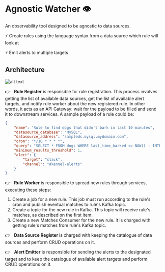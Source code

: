# Agnostic Watcher 👁

An observability tool designed to be agnostic to data sources.

⚡️ Create rules using the language syntax from a data source which rule will look at

⚡️ Emit alerts to multiple targets

## Architecture
![alt text](https://i.imgur.com/SQcGAqu.png "Agnostic Watcher architecture")

👉 &nbsp;&nbsp;__Rule Register__ is responsible for rule registration. This process involves getting the list of available data sources, get the list of available alert targets, and notify rule worker about the new registered rule. In other words, it acts as an API Gateway: wait for the payload to be filled and send it to downstream services. A sample payload of a rule could be:
```json
{
    "name": "Rule to find dogs that didn't bark in last 10 minutes",
    "datasource_database": "MySQL",
    "datasource_address": "sampleds.mysql.mydomaim.com",
    "cron": "*/10 * * * *",
    "query": "SELECT * FROM dogs WHERE last_time_barked <= NOW() - INTERVAL 10 MINUTE",
    "minimum_results_threshold": 1,
    "alert": {
        "target": "slack",
        "channel": "#kennel-alerts"
    }
}
```

👉 &nbsp;&nbsp;__Rule Worker__ is responsible to spread new rules through services, executing these steps:
1. Create a job for a new rule. This job must run according to the rule's cron and publish eventual matches to rule's Kafka topic.
2. Create a topic for the new rule in Kafka. This topic will receive rule's matches, as described on the first item.
3. Create a new Matches Consumer for the new rule. It is charged with getting rule's matches from rule's Kafka topic.

👉 &nbsp;&nbsp;__Data Source Register__ is charged with keeping the catalogue of data sources and perform CRUD operations on it.

👉 &nbsp;&nbsp;__Alert Emitter__ is responsible for sending the alerts to the designated target and to keep the catalogue of available alert targets and perform CRUD operations on it.
